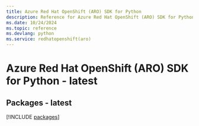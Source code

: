 ```yaml
---
title: Azure Red Hat OpenShift (ARO) SDK for Python
description: Reference for Azure Red Hat OpenShift (ARO) SDK for Python
ms.date: 10/24/2024
ms.topic: reference
ms.devlang: python
ms.service: redhatopenshift(aro)
---
```

# Azure Red Hat OpenShift (ARO) SDK for Python - latest
## Packages - latest
[!INCLUDE [packages](red-hat-openshift-(aro)-index.md)]
